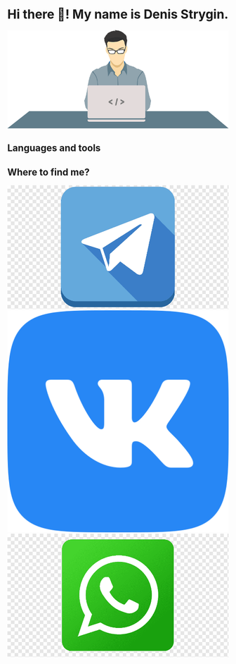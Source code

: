 # Hi there 👋! My name is Denis Strygin.

![Header](https://github.com/denstrygin/denstrygin/blob/main/assets/Programmer.png)

## Languages and tools

## Where to find me?

<p align="center">
    <a href="">
        <img src="https://github.com/denstrygin/denstrygin/blob/main/assets/telegram.png">
    </a>
    <a href="">
        <img src="https://github.com/denstrygin/denstrygin/blob/main/assets/vk.png">
    </a>
    <a href="">
        <img src="https://github.com/denstrygin/denstrygin/blob/main/assets/whatsapp.png">
    </a>
</p>